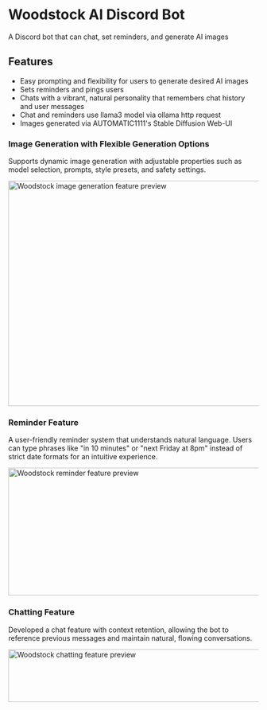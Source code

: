 # Woodstock AI Discord Bot

A Discord bot that can chat, set reminders, and generate AI images

## Features
- Easy prompting and flexibility for users to generate desired AI images
- Sets reminders and pings users
- Chats with a vibrant, natural personality that remembers chat history and user messages
- Chat and reminders use llama3 model via ollama http request
- Images generated via AUTOMATIC1111's Stable Diffusion Web-UI

### Image Generation with Flexible Generation Options
Supports dynamic image generation with adjustable properties such as model selection, prompts, style presets, and safety settings.

<img width="852" height="453" alt="Woodstock image generation feature preview" src="https://github.com/user-attachments/assets/ffba5523-e691-4c57-9b7e-ac90efaeabca" />

### Reminder Feature
A user-friendly reminder system that understands natural language. Users can type phrases like "in 10 minutes" or "next Friday at 8pm" instead of strict date formats for an intuitive experience.

<img width="1386" height="257" alt="Woodstock reminder feature preview" src="https://github.com/user-attachments/assets/28e5df6f-280f-4c89-993b-6149730e007f" />

### Chatting Feature
Developed a chat feature with context retention, allowing the bot to reference previous messages and maintain natural, flowing conversations.

<img width="1339" height="106" alt="Woodstock chatting feature preview" src="https://github.com/user-attachments/assets/52b28667-dae4-4ec9-acab-690794140fcd" />

